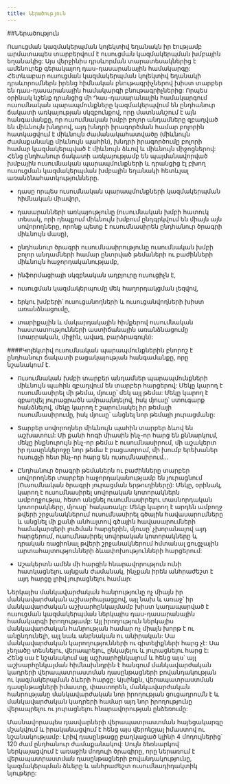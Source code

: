 ```yaml
---
title: Ներածություն
---
```


##Ներածություն

Ուսուցման կազմակերպման կոլեկտիվ եղանակն իր էությամբ արմատապես տարբերվում է ուսուցման կազմակերպման
խմբային եղանակից: Այս վերջինիս դրսևորման տարատեսակներից է ամենուրեք գերակայող դաս-դասարանային համակարգը: 
Հետևաբար ուսուցման կազմակերպման կոլեկտիվ եղանակի դրսևորումներն իրենց հիմնական բնութագրիչներով խիստ
տարբեր են դաս-դասարանային համակարգի բնութագրիչներից: Որպես օրինակ նշենք դրանցից մի Դաս-դասարանային 
համակարգում ուսումնական պարապմունքները կազմակերպվում են ընդհանուր ճակատի առկայության սկզբունքով, որը մատնանշում 
է այն հանգամանքը, որ ուսումնական խմբի բոլոր անդամները զբաղված են 
միևնույն խնդրով, այդ խնդրի իրագործման համար բոլորին հատկացվում է միևնույն 
ժամանակահատվածը (միևնույն ժամաքանակը միևնույն պահին), խնդրի իրագործումը 
բոլորի համար կազմակերպված է միևնույն ձևով և միևնույն միջոցներով: Հենց 
ընդհանուր ճակատի առկայությամբ են պայմանավորված խմբային ուսումնական 
պարապմունքների և դրանցից էլ բխող ուսուցման կազմակերպման խմբային եղանակի 
հետևյալ առանձնահատկությունները.


* դասը որպես ուսումնական պարապմունքների կազմակերպման հիմնական միավոր,

* դասարանների առկայությունը (ուսումնական խմբի հատուկ տեսակ,
որի դեպքում միևնույն խմբում ընդգրկվում են միայն այն սովորողները, որոնք 
պետք է ուսումնասիրեն ընդհանուր ծրագրի միևնույն մասը),

* ընդհանուր ծրագրի ուսումնասիրությունը ուսումնական խմբի
բոլոր անդամների համար ընտրված թեմաների ու բաժինների միևնույն 
հաջորդականությամբ,

* ինֆորմացիայի սկզբնական աղբյուրը ուսուցիչն է,

* ուսուցման կազմակերպումը մեկ հաղորդակցման լեզվով,

* երկու խմբերի՝ ուսուցանողների և ուսուցանվողների խիստ
առանձնացումը,  

* տարիքային և մակարդակային հիմքերով ուսումնական
հաստատությունների աստիճանային առանձնացումը (տարրական, միջին, 
ավագ, բարձրագույն):





####Կոլեկտիվ ուսումնական պարապմունքներին բնորոշ է ընդհանուր ճակատի բացակայության հանգամանքը, որը նշանակում է.


* Ուսումնական խմբի տարբեր անդամներ պարապմունքների միևնույն
պահին զբաղվում են տարբեր հարցերով: Մեկը կարող է ուսումնասիրել 
մի թեմա, մյուսը՝ մեկ այլ թեմա: Մեկը կարող է զբաղվել յուրացրածն 
ամրապնդելով, իսկ մյուսը՝ ստուգարք հանձնելով, մեկը կարող է շարունակել
իր թեմայի ուսումնասիրումը, իսկ մյուսը՝ անցնել նոր թեմայի յուրացմանը:

* Տարբեր սովորողներ միևնույն պահին տարբեր ձևով են աշխատում: Մի
քանի հոգի միասին ինչ-որ հարց են քննարկում, մեկը ինքնուրույն ինչ-որ թեմա 
է ուսումնասիրում, մի աշակերտ իր դասընկերոջը նոր թեմա է բացատրում, մի 
խումբ երեխաներ ուսուցչի հետ ինչ-որ հարց են ուսումնասիրում…

* Ընդհանուր ծրագրի թեմաներն ու բաժինները տարբեր սովորողներ
տարբեր հաջորդականությամբ են յուրացնում (Ուսումնական ծրագրի 
յուրացման երթուղիները): Մեկը, օրինակ, կարող է ուսումնասիրել 
սովորական կոտորակներն ամբողջությա, հետո անցնել ուսումնասիրելու 
տասնորդական կոտորակները, մյուսը՝ հակառակը: Մեկը կարող է արդեն 
ամբողջ թվերի շրջանակներում ուսումնասիրել գծային հավասարումները և 
անցնել մի քանի անհայտով գծային հավասարումների համակարգերի լուծման 
հարցերին, մյուսը՝ չխորանալով այդ հարցերում, ուսումնասիրել սովորական 
կոտորակները և դրական ռացիոնալ թվերի շրջանակներում հմտանալ 
ցուցչային արտահայտությունների ձևափոխությունների հարցերում:

* Աշակերտն ամեն մի հարցին հնարավորություն ունի հատկացնելու
այնքան ժամանակ, ինչքան իրեն անհրաժեշտ է այդ հարցը լրիվ յուրացնելու 
համար:


Ներկայիս մանկավարժական հանրությունը ոչ միայն իր մանկավարժական 
աշխարհայացքով, այլ նախ և առաջ՝ իր մանկավարժական աշխարհընկալմամբ 
խիստ կաղապարված է ուսուցման կազմակերպման ներկայիս դաս-դասարանային 
համակարգի իրողությամբ: Այլ իրողություն ներկայիս մանկավարժական հանրության 
համար ոչ միայն խորթ է ու անընդունելի, այլ նաև անբնական ու անիրական: 
Սա մանկավարժական կարողությունների ու գիտելիքների հարց չէ: Սա չեղածը 
տեսնելու, վերապրելու, ընկալելու և յուրացնելու հարց է: Հենց սա է նշանակում 
այլ աշխարհընկալում և հենց այս` այլ աշխարհընկալման հիմնախնդրին է հանգում 
մանկավարժական կադրերի վերապատրաստման դասընթացների բովանդակության 
ու կազմակերպման ձևերի հարցը: Այսինքն, վերապատրաստման դասընթացների 
իմաստը, փաստորեն, մանկավարժական հանրությանը մանկավարժական նոր 
իրողության ցուցադրումն է և մանկավարժական կադրերի համար այդ նոր իրողությունը 
վերապրելու ու յուրացնելու հնարավորության ընձեռումը:


Մասնավորապես դասվարների վերապատրաստման հայեցակարգը մշակվում և 
իրականացվում է հենց այս վերոնշյալ իմաստով ու նշանակությամբ: Լրիվ դասընթացը 
բաղկացած կլինի 4 մոդուլներից՝ 120 ժամ ընդհանուր ժամաքանակով:
Սույն ձեռնարկով ներկայացվում է առաջին մոդուլի ծրագիրը, որը ներառում 
է վերապատրաստման դասընթացների բովանդակությունը, կազմակերպման ձևերը և 
անհրաժեշտ ուսումնադիդակտիկ նյութերը: